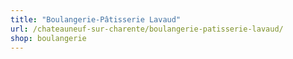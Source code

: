 ```yaml
---
title: "Boulangerie-Pâtisserie Lavaud"
url: /chateauneuf-sur-charente/boulangerie-patisserie-lavaud/
shop: boulangerie
---
```

